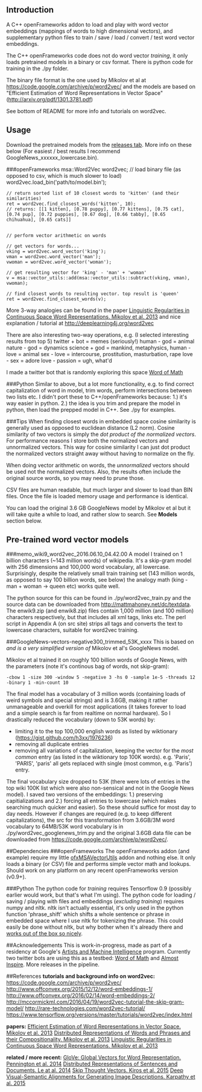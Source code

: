 
## Introduction
A C++ openFrameworks addon to load and play with word vector embeddings (mappings of words to high dimensional vectors), and supplementary python files to train / save / load / convert / test word vector embeddings. 

The C++ openFrameworks code does not do word vector *training*, it only loads pretrained models in a binary or csv format. There is python code for training in the ./py folder. 

The binary file format is the one used by Mikolov et al at https://code.google.com/archive/p/word2vec/ and the models are based on "Efficient Estimation of Word Representations in Vector Space" (http://arxiv.org/pdf/1301.3781.pdf)

See bottom of README for more info and tutorials on word2vec.

## Usage
Download the pretrained models from the [releases tab](https://github.com/memo/ofxMSAWord2Vec/releases). More info on these below (For easiest / best results I recommend GoogleNews_xxxxxx_lowercase.bin).

###openFrameworks
	msa::Word2Vec word2vec;
	// load binary file (as opposed to csv, which is much slower to load)
	word2vec.load_bin('path/to/model.bin');

	// return sorted list of 10 closest words to 'kitten' (and their similarities)
	ret = word2vec.find_closest_words('kitten', 10);
	// returns: [[1 kitten], [0.78 puppy], [0.77 kittens], [0.75 cat], [0.74 pup], [0.72 puppies], [0.67 dog], [0.66 tabby], [0.65 chihuahua], [0.65 cats]]


	// perform vector arithmetic on words

	// get vectors for words...
	vking = word2vec.word_vector('king');
	vman = word2vec.word_vector('man');
	vwoman = word2vec.word_vector('woman');

	// get resulting vector for 'king' - 'man' + 'woman'
	v = msa::vector_utils::add(msa::vector_utils::subtract(vking, vman), vwoman);

	// find closest words to resulting vector. top result is 'queen'
	ret = word2vec.find_closest_words(v);

More 3-way analogies can be found in the paper [Linguistic Regularities in Continuous Space Word Representations. Mikolov et al. 2013](https://www.microsoft.com/en-us/research/wp-content/uploads/2016/02/rvecs.pdf)
and nice explanation / tutorial at http://deeplearning4j.org/word2vec

There are also interesting two-way operations, e.g. (I selected interesting results from top 5)
twitter + bot = memes (seriously!)
human - god = animal
nature - god = dynamics
science + god = mankind, metaphysics,
human - love = animal
sex - love = intercourse, prostitution, masturbation, rape
love - sex = adore
love - passion = ugh, what'd

I made a twitter bot that is randomly exploring this space [Word of Math](https://twitter.com/wordofmath) 

###Python
Similar to above, but a lot more functionality, e.g. to find correct capitalization of word in model, trim words, perform intersections between two lists etc. I didn't port these to C++/openFrameworks because: 1.) it's way easier in python. 2.) the idea is you trim and prepare the model in python, then load the prepped model in C++. See ./py for examples.

###Tips
When finding closest words in embedded space cosine similarity is generally used as opposed to euclidean distance (L2 norm). Cosine similarity of two vectors is simply the *dot product of the normalized vectors*. For performance reasons I store both the normalized vectors and unnormalized vectors. This way for cosine similarity I can just dot product the normalized vectors straight away without having to normalize on the fly. 

When doing vector arithmetic on words, the *unnormalized* vectors should be used not the normalized vectors. Also, the results often include the original source words, so you may need to prune those. 

CSV files are human readable, but much larger and slower to load than BIN files. Once the file is loaded memory usage and performance is identical.

You can load the original 3.6 GB GoogleNews model by Mikolov et al but it will take quite a while to load, and rather slow to search. See **Models** section below.  




## Pre-trained word vector models
###memo_wiki9_word2vec_2016.06.10_04.42.00
A model I trained on 1 billion characters (~143 million words) of wikipedia. It's a skip-gram model with 256 dimensions and 100,000 word vocabulary, all lowercase. Surprisingly, despite the relatively small train training set (143 million words, as opposed to say 100 billion words, see below) the analogy math (king - man + woman -> queen etc) works quite well. 

The python source for this can be found in ./py/word2vec_train.py and the source data can be downloaded from http://mattmahoney.net/dc/textdata. The enwik9.zip (and enwik8.zip) files contain 1,000 million (and 100 million) characters respectively, but that includes all xml tags, links etc. The perl script in Appendix A (on src site) strips all tags and converts the text to lowercase characters, suitable for word2vec training. 

###GoogleNews-vectors-negative300_trimmed_53K_xxxx
This is based on *and is a very simplified version of* Mikolov et al's GoogleNews model. 

Mikolov et al trained it on roughly 100 billion words of Google News, with the parameters (note it's continous bag of words, not skip-gram):

	-cbow 1 -size 300 -window 5 -negative 3 -hs 0 -sample 1e-5 -threads 12 -binary 1 -min-count 10

The final model has a vocabulary of 3 million words (containing loads of weird symbols and special strings) and is 3.6GB, making it rather unmanageable and overkill for most applications (it takes forever to load and a simple search is far from realtime on normal hardware). So I drastically reduced the vocabulary (down to 53K words) by:
- limiting it to the top 100,000 english words as listed by wiktionary (https://gist.github.com/h3xx/1976236)
- removing all duplicate entries
- removing all variations of capitalization, keeping the vector for the *most common* entry (as listed in the wiktionary top 100K words). e.g. 'Paris', 'PARIS', 'paris' all gets replaced with single (most common, e.g. 'Paris') entry.

The final vocabulary size dropped to 53K (there were lots of entries in the top wiki 100K list which were also non-sensical and not in the Google News model). I saved two versions of the embeddings: 1.) preserving capitializations and 2.) forcing all entries to lowercase (which makes searching much quicker and easier). So these should suffice for most day to day needs. However if changes are required (e.g. to keep different capitalizations), the src for this transformation from 3.6GB/3M word vocabulary to 64MB/53K word vocabulary is in ./py/word2vec_googlenews_trim.py and the original 3.6GB data file can be downloaded from https://code.google.com/archive/p/word2vec/.

##Dependencies
###openFrameworks
The openFrameworks addon (and example) require my little [ofxMSAVectorUtils](https://github.com/memo/ofxMSAVectorUtils) addon and nothing else. It only loads a binary (or CSV) file and performs simple vector math and lookups. Should work on any platform on any recent openFrameworks version (v0.9+).


###Python
The python code for *training* requires Tensorflow 0.9 (possibly earlier would work, but that's what I'm using). The python code for loading / saving / playing with files and embeddings (*excluding training*) requires numpy and nltk. nltk isn't actually essential, it's only used in the python function 'phrase_shift' which shifts a whole sentence or phrase in embedded space where I use nltk for tokenizing the phrase. This could easily be done without nltk, but why bother when it's already there and [works out of the box so nicely](https://xkcd.com/353/).




##Acknowledgements
This is work-in-progress, made as part of a residency at Google's [Artists and Machine Intelligence](https://ami.withgoogle.com/) program. 
Currently two twitter bots are using this as a testbed: [Word of Math](https://twitter.com/wordofmath) and [Almost Inspire](https://twitter.com/almost_inspire). More releases in the pipeline. 

##References
**tutorials and background info on word2vec:**
https://code.google.com/archive/p/word2vec/
http://www.offconvex.org/2015/12/12/word-embeddings-1/
http://www.offconvex.org/2016/02/14/word-embeddings-2/
http://mccormickml.com/2016/04/19/word2vec-tutorial-the-skip-gram-model/
http://rare-technologies.com/word2vec-tutorial/
https://www.tensorflow.org/versions/master/tutorials/word2vec/index.html

**papers:**
[Efficient Estimation of Word Representations in Vector Space. Mikolov et al. 2013](http://arxiv.org/pdf/1301.3781.pdf)
[Distributed Representations of Words and Phrases and their Compositionality. Mikolov et al. 2013](http://papers.nips.cc/paper/5021-distributed-representations-of-words-and-phrases-and-their-compositionality.pdf)
[Linguistic Regularities in Continuous Space Word Representations. Mikolov et al. 2013](https://www.microsoft.com/en-us/research/wp-content/uploads/2016/02/rvecs.pdf)

**related / more recent:**
[GloVe: Global Vectors for Word Representation. Pennington et al. 2014](http://www-nlp.stanford.edu/pubs/glove.pdf)
[Distributed Representations of Sentences and Documents. Le at al. 2014](http://www.jmlr.org/proceedings/papers/v32/le14.pdf)
[Skip Thought Vectors. Kiros et al. 2015](http://papers.nips.cc/paper/5950-skip-thought-vectors.pdf)
[Deep Visual-Semantic Alignments for Generating Image Descriptions. Karpathy et al. 2015](http://www.cv-foundation.org/openaccess/content_cvpr_2015/papers/Karpathy_Deep_Visual-Semantic_Alignments_2015_CVPR_paper.pdf)

